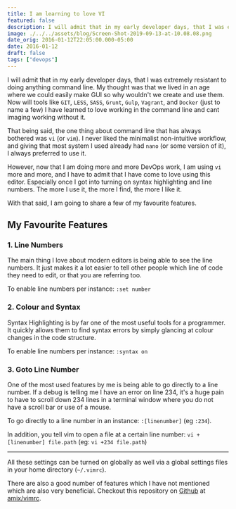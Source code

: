 ```yaml
---
title: I am learning to love VI
featured: false
description: I will admit that in my early developer days, that I was extremely resistant todoing anything command line. My thought was that we lived in an age where wecould easily make GUI so why wouldn't we create and use them. Now will toolslike GIT, LESS, SASS, Grunt, Gulp, Vagrant, and Docker (just to name a few) Ihave learned to love working in the command line and cant imaging workingwithout it.That being said, the one thing about command line that has always bothered was vi (or vim). I never
image: ./../../assets/blog/Screen-Shot-2019-09-13-at-10.08.08.png
date_orig: 2016-01-12T22:05:00.000-05:00
date: 2016-01-12
draft: false
tags: ["devops"]
---
```


I will admit that in my early developer days, that I was extremely resistant to doing anything command line. My thought was that we lived in an age where we could easily make GUI so why wouldn't we create and use them. Now will tools like `GIT`, `LESS`, `SASS`, `Grunt`, `Gulp`, `Vagrant`, and `Docker` (just to name a few) I have learned to love working in the command line and cant imaging working without it.

That being said, the one thing about command line that has always bothered was `vi` (or `vim`). I never liked the minimalist non-intuitive workflow, and giving that most system I used already had `nano` (or some version of it), I always preferred to use it.

However, now that I am doing more and more DevOps work, I am using `vi` more and more, and I have to admit that I have come to love using this editor. Especially once I got into turning on syntax highlighting and line numbers. The more I use it, the more I find, the more I like it.

With that said, I am going to share a few of my favourite features.

## My Favourite Features

### 1\. Line Numbers

The main thing I love about modern editors is being able to see the line numbers. It just makes it a lot easier to tell other people which line of code they need to edit, or that you are referring too.

To enable line numbers per instance: `:set number`

### 2\. Colour and Syntax

Syntax Highlighting is by far one of the most useful tools for a programmer. It quickly allows them to find syntax errors by simply glancing at colour changes in the code structure.

To enable line numbers per instance: `:syntax on`

### 3\. Goto Line Number

One of the most used features by me is being able to go directly to a line number. If a debug is telling me I have an error on line 234, it's a huge pain to have to scroll down 234 lines in a terminal window where you do not have a scroll bar or use of a mouse.

To go directly to a line number in an instance: `:[linenumber]` (eg `:234`).

In addition, you tell vim to open a file at a certain line number: `vi +[linenumber] file.path` (eg: `vi +234 file.path`)

---

All these settings can be turned on globally as well via a global settings files in your home directory (`~/.vimrc`).

There are also a good number of features which I have not mentioned which are also very beneficial. Checkout this repository on [Github](https://github.com/) at [amix/vimrc](https://github.com/amix/vimrc).
